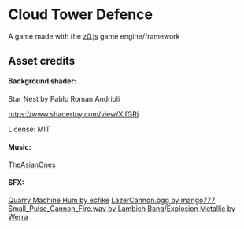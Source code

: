 # Cloud Tower Defence

A game made with the [z0.js](https://github.com/hpnrep6/z0.js) game engine/framework



## Asset credits

#### Background shader:
Star Nest by Pablo Roman Andrioli

https://www.shadertoy.com/view/XlfGRj

License: MIT

#### Music:
[TheAsianOnes](https://www.youtube.com/channel/UCO6z1xQ-pnwOOjH2wzaQ8XA)

#### SFX:

[Quarry Machine Hum by ecfike](https://freesound.org/people/ecfike/sounds/476311/)
[LazerCannon.ogg by mango777](https://freesound.org/people/mango777/sounds/547441/)
[Small_Pulse_Cannon_Fire.wav by Lambich](https://freesound.org/people/Lambich/sounds/350579/)
[Bang/Explosion Metallic by Werra](https://freesound.org/people/Werra/sounds/244394/)
